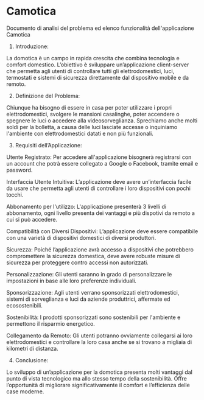 # Camotica
Documento di analisi del problema ed elenco funzionalità dell'applicazione Camotica

1. Introduzione:

La domotica è un campo in rapida crescita che combina tecnologia e comfort domestico.
L’obiettivo è sviluppare un’applicazione client-server che permetta agli utenti di controllare tutti gli elettrodomestici, luci, termostati e sistemi di sicurezza direttamente dal dispositivo mobile e da remoto. 

2. Definizione del Problema:

Chiunque ha bisogno di essere in casa per poter utilizzare i propri elettrodomestici, svolgere le mansioni casalinghe, poter accendere o spegnere le luci o accedere alla videosorveglianza.
Sprechiamo anche molti soldi per la bolletta, a causa delle luci lasciate accesse o inquiniamo l'ambiente con elettrodomestici datati e non più funzionali. 

3. Requisiti dell’Applicazione:

Utente Registrato: Per accedere all'applicazione bisognerà registrarsi con un account che potrà essere collegato a Google o Facebook, tramite email e password. 

Interfaccia Utente Intuitiva: L’applicazione deve avere un’interfaccia facile da usare che permetta agli utenti di controllare i loro dispositivi con pochi tocchi.

Abbonamento per l'utilizzo: L'applicazione presenterà 3 livelli di abbonamento, ogni livello presenta dei vantaggi e più dispotivi da remoto a cui si può accedere. 

Compatibilità con Diversi Dispositivi: L’applicazione deve essere compatibile con una varietà di dispositivi domestici di diversi produttori.

Sicurezza: Poiché l’applicazione avrà accesso a dispositivi che potrebbero compromettere la sicurezza domestica, deve avere robuste misure di sicurezza per proteggere contro accessi non autorizzati.

Personalizzazione: Gli utenti saranno in grado di personalizzare le impostazioni in base alle loro preferenze individuali.

Sponsorizzazione: Agli utenti verrano sponsorizzati elettrodomestici, sistemi di sorveglianza e luci da aziende produttrici, affermate ed ecosostenibili. 

Sostenibilità: I prodotti sponsorizzati sono sostenibili per l'ambiente e permettono il risparmio energetico. 

Collegamento da Remoto: Gli utenti potranno ovviamente collegarsi ai loro elettrodomestici e controllare la loro casa anche se si trovano a migliaia di kilometri di distanza. 

4. Conclusione:

Lo sviluppo di un’applicazione per la domotica presenta molti vantaggi dal punto di vista tecnologico ma allo stesso tempo della sostenibilità.
Offre l’opportunità di migliorare significativamente il comfort e l’efficienza delle case moderne. 
